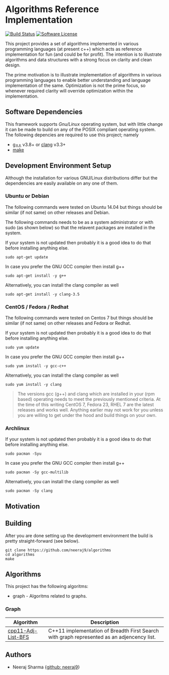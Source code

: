 # Algorithms Reference Implementation

[![Build Status](https://travis-ci.org/neeraj9/algorithms.svg?branch=master)](https://travis-ci.org/neeraj9/algorithms)
[![Software License](https://img.shields.io/badge/license-ISC-blue.svg?style=flat-square)](LICENSE)

This project provides a set of algorithms implemented in various programming
languages (at present c++) which acts as reference implementation for
fun (and could be for profit). The intention is to illustrate algorithms
and data structures with a strong focus on clarity and clean design.

The prime motivation is to illustrate implementation of algorithms in
various programming languages to enable better understanding and
language implementation of the same. Optimization is not the prime focus,
so whenever required clarity will override optimization within the
implementation.

## Software Dependencies

This framework supports *Gnu/Linux* operating system, but with little change
it can be made to build on any of the POSIX compliant operating system. The
following depencies are required to use this project; namely

* [g++](https://gcc.gnu.org/) v3.8+ or [clang](http://clang.llvm.org/) v3.3+
* [make](https://www.gnu.org/software/make/)

## Development Environment Setup

Although the installation for various GNU/Linux distributions differ but
the dependencies are easily available on any one of them.

### Ubuntu or Debian

The following commands were tested on Ubuntu 14.04 but things should be similar
(if not same) on other releases and Debian.

The following commands needs to be as a system administrator or with sudo
(as shown below) so that the relavent packages are installed in the
system.

If your system is not updated then probably it is a good idea to do that
before installing anything else.

    sudo apt-get update

In case you prefer the GNU GCC compler then install g++

    sudo apt-get install -y g++

Alternatively, you can install the clang compiler as well

    sudo apt-get install -y clang-3.5

### CentOS / Fedora / Redhat

The following commands were tested on Centos 7 but things should be similar
(if not same) on other releases and Fedora or Redhat.

If your system is not updated then probably it is a good idea to do that
before installing anything else.

    sudo yum update

In case you prefer the GNU GCC compler then install g++

    sudo yum install -y gcc-c++

Alternatively, you can install the clang compiler as well

    sudo yum install -y clang

> The versions gcc (g++) and clang which are installed in your (rpm based)
> operating needs to meet the previously mentioned criteria. At the time of
> this writing CentOS 7, Fedora 23, RHEL 7 are the latest releases and works
> well. Anything earlier may not work for you unless you are willing to
> get under the hood and build things on your own.

### Archlinux

If your system is not updated then probably it is a good idea to do that
before installing anything else.

    sudo pacman -Syu

In case you prefer the GNU GCC compler then install g++

    sudo pacman -Sy gcc-multilib

Alternatively, you can install the clang compiler as well

    sudo pacman -Sy clang

## Motivation

## Building

After you are done setting up the development environment the build is
pretty straight-forward (see below).

    git clone https://github.com/neeraj9/algorithms
    cd algorithms 
    make

## Algorithms

This project has the following algoritms:

* graph - Algoritms related to graphs.

### Graph

<table>
    <thead>
        <tr>
            <th>Algorithm</th>
            <th>Description</th>
        </tr>
    </thead>
    <tbody>
        <tr>
            <td><a href="graph/cpp11/adj_list_bfs.cpp">cpp11-Adj-List-BFS</a></td>
            <td>C++11 implementation of Breadth First Search with graph represented as an adjencency list.</td>
        </tr>
    </tbody>
</table>

## Authors

* Neeraj Sharma {[github: neeraj9](https://github.com/neeraj9)}

